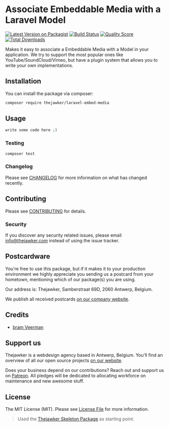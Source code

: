 # Associate Embeddable Media with a Laravel Model

[![Latest Version on Packagist](https://img.shields.io/packagist/v/thejawker/laravel-embed-media.svg?style=flat-square)](https://packagist.org/packages/thejawker/laravel-embed-media)
[![Build Status](https://img.shields.io/travis/thejawker/laravel-embed-media/master.svg?style=flat-square)](https://travis-ci.org/thejawker/laravel-embed-media)
[![Quality Score](https://img.shields.io/scrutinizer/g/thejawker/laravel-embed-media.svg?style=flat-square)](https://scrutinizer-ci.com/g/thejawker/laravel-embed-media)
[![Total Downloads](https://img.shields.io/packagist/dt/thejawker/laravel-embed-media.svg?style=flat-square)](https://packagist.org/packages/thejawker/laravel-embed-media)

Makes it easy to associate a Embeddable Media with a Model in your application. 
We try to support the most popular ones like YouTube/SoundCloud/Vimeo, but have a plugin system that allows you to write your own implementations.  

## Installation

You can install the package via composer:

```bash
composer require thejawker/laravel-embed-media
```

## Usage

``` php
write some code here ;)
```

### Testing

``` bash
composer test
```

### Changelog

Please see [CHANGELOG](CHANGELOG.md) for more information on what has changed recently.

## Contributing

Please see [CONTRIBUTING](CONTRIBUTING.md) for details.

### Security

If you discover any security related issues, please email info@thejawker.com instead of using the issue tracker.

## Postcardware

You're free to use this package, but if it makes it to your production environment we highly appreciate you sending us a postcard from your hometown, mentioning which of our package(s) you are using.

Our address is: Thejawker, Samberstraat 69D, 2060 Antwerp, Belgium.

We publish all received postcards [on our company website](https://thejawker.com/en/opensource/postcards).

## Credits

- [bram Veerman](https://github.com/thejawker)

## Support us

Thejawker is a webdesign agency based in Antwerp, Belgium. You'll find an overview of all our open source projects [on our website](https://thejawker.com/opensource).

Does your business depend on our contributions? Reach out and support us on [Patreon](https://www.patreon.com/thejawker). 
All pledges will be dedicated to allocating workforce on maintenance and new awesome stuff.

## License

The MIT License (MIT). Please see [License File](LICENSE.md) for more information.

> Used the [Thejawker Skeleton Package](https://github.com/thejawker/skeleton-php) as starting point.